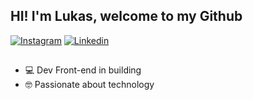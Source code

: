 ## HI! I'm Lukas, welcome to my Github

<div>
  <a href="https://www.instagram.com/j.lukasoliveira?igsh=MWNvbnFpeWF4bDh5NA==" target="_blank"><img src="https://img.shields.io/badge/-Instagram-E4405F?style=flat&logo=instagram&logoColor=white" alt="Instagram" /></a>
  <a href="https://www.linkedin.com/in/jo%C3%A3o-lucas-a92b83146?utm_source=share&utm_campaign=share_via&utm_content=profile&utm_medium=android_app" target="_blank"><img src="https://img.shields.io/badge/LinkedIn-blue?style=flat&logo=linkedin&labelColor=blue" alt="Linkedin" /></a>
</div>

##

<ul>
  <li>💻 Dev Front-end in building</li>
  <li>🤓 Passionate about technology</li>
</ul>

 ##
